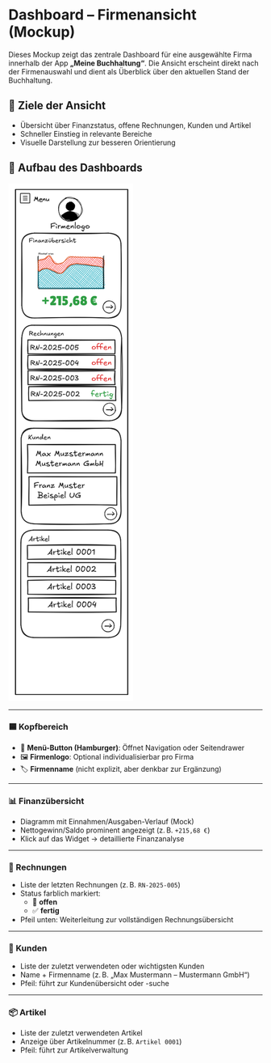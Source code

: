 # Dashboard – Firmenansicht (Mockup)

Dieses Mockup zeigt das zentrale Dashboard für eine ausgewählte Firma innerhalb der App **„Meine Buchhaltung“**. Die Ansicht erscheint direkt nach der Firmenauswahl und dient als Überblick über den aktuellen Stand der Buchhaltung.

## 🎯 Ziele der Ansicht

- Übersicht über Finanzstatus, offene Rechnungen, Kunden und Artikel
- Schneller Einstieg in relevante Bereiche
- Visuelle Darstellung zur besseren Orientierung

## 🧱 Aufbau des Dashboards

![Dashboard Mockup](./pictures/Dashboard.png)

---

### 🟦 Kopfbereich

- 📇 **Menü-Button (Hamburger)**: Öffnet Navigation oder Seitendrawer
- 🖼️ **Firmenlogo**: Optional individualisierbar pro Firma
- 🏷️ **Firmenname** (nicht explizit, aber denkbar zur Ergänzung)

---

### 📊 Finanzübersicht

- Diagramm mit Einnahmen/Ausgaben-Verlauf (Mock)
- Nettogewinn/Saldo prominent angezeigt (z. B. `+215,68 €`)
- Klick auf das Widget → detaillierte Finanzanalyse

---

### 🧾 Rechnungen

- Liste der letzten Rechnungen (z. B. `RN-2025-005`)
- Status farblich markiert:
  - 🔴 **offen**
  - ✅ **fertig**
- Pfeil unten: Weiterleitung zur vollständigen Rechnungsübersicht

---

### 👥 Kunden

- Liste der zuletzt verwendeten oder wichtigsten Kunden
- Name + Firmenname (z. B. „Max Mustermann – Mustermann GmbH“)
- Pfeil: führt zur Kundenübersicht oder -suche

---

### 📦 Artikel

- Liste der zuletzt verwendeten Artikel
- Anzeige über Artikelnummer (z. B. `Artikel 0001`)
- Pfeil: führt zur Artikelverwaltung